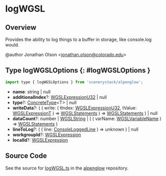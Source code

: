 # logWGSL

## Overview

Provides the ability to log things to a buffer in storage, like console.log would.

@author Jonathan Olson &lt;jonathan.olson@colorado.edu&gt;

## Type logWGSLOptions {: #logWGSLOptions }


```js
import type { logWGSLOptions } from 'scenerystack/alpenglow';
```
- **name**: <span style="color: hsla(calc(var(--md-hue) + 180deg),80%,40%,1);">string</span> | <span style="color: hsla(calc(var(--md-hue) + 180deg),80%,40%,1);">null</span>
- **additionalIndex**?: [WGSLExpressionU32](../alpenglow/WGSLString.md#WGSLExpressionU32) | <span style="color: hsla(calc(var(--md-hue) + 180deg),80%,40%,1);">null</span>
- **type**?: [ConcreteType](../alpenglow/ConcreteType.md)&lt;T&gt; | <span style="color: hsla(calc(var(--md-hue) + 180deg),80%,40%,1);">null</span>
- **writeData**?: ( ( write: ( tIndex: [WGSLExpressionU32](../alpenglow/WGSLString.md#WGSLExpressionU32), tValue: [WGSLExpressionT](../alpenglow/WGSLString.md#WGSLExpressionT) ) =&gt; [WGSLStatements](../alpenglow/WGSLString.md#WGSLStatements) ) =&gt; [WGSLStatements](../alpenglow/WGSLString.md#WGSLStatements) ) | <span style="color: hsla(calc(var(--md-hue) + 180deg),80%,40%,1);">null</span>
- **dataCount**?: <span style="color: hsla(calc(var(--md-hue) + 180deg),80%,40%,1);">number</span> | [WGSLString](../alpenglow/WGSLString.md) | ( ( varName: [WGSLVariableName](../alpenglow/WGSLString.md#WGSLVariableName) ) =&gt; [WGSLStatements](../alpenglow/WGSLString.md#WGSLStatements) )
- **lineToLog**?: ( ( line: [ConsoleLoggedLine](../alpenglow/ConsoleLogger.md#ConsoleLoggedLine) ) =&gt; <span style="color: hsla(calc(var(--md-hue) + 180deg),80%,40%,1);">unknown</span> ) | <span style="color: hsla(calc(var(--md-hue) + 180deg),80%,40%,1);">null</span>
- **workgroupId**?: [WGSLExpression](../alpenglow/WGSLString.md#WGSLExpression)
- **localId**?: [WGSLExpression](../alpenglow/WGSLString.md#WGSLExpression)




## Source Code

See the source for [logWGSL.ts](https://github.com/phetsims/alpenglow/blob/main/js/webgpu/wgsl/gpu/logWGSL.ts) in the [alpenglow](https://github.com/phetsims/alpenglow) repository.
